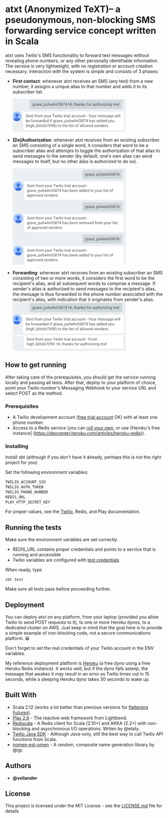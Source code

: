 # atxt (Anonymized TeXT)– a pseudonymous, non-blocking SMS forwarding service concept written in Scala 

atxt uses Twilio's SMS functionality to forward text messages without revealing phone numbers, or any other personally identifiable information.  The service is very lightweight, with no registration or account creation necessary.  Interaction with the system is simple and consists of 3 phases:

* **First contact**: whenever atxt receives an SMS (any text) from a new number, it assigns a unique alias to that number and adds it to its subscriber list.

    ![first contact](img/first-contact.png)

* **[De]Authorization**: whenever atxt receives from an existing subscriber an SMS consisting of a single word, it considers that word to be a subscriber alias and attempts to toggle the authorization of that alias to send messages to the sender (by default, one's own alias can send messages to itself, but no other alias is authorized to do so).

    ![authorization](img/authorization.png)

* **Forwarding**: whenever atxt receives from an existing subscriber an SMS consisting of two or more words, it considers the first word to be the recipient's alias, and all subsequent words to comprise a message.  If sender's alias is authorized to send messages to the recipient's alias, the message is thus forwarded to the phone number associated with the recipient's alias, with indication that it originates from sender's alias. 
    ![forward sent](img/fwd-sent.png) ![forward received](img/fwd-rcv.png)
## How to get running

After taking care of the prerequisites, you should get the service running locally and passing all tests.  After that, deploy to your platform of choice, point your Twilio number's Messaging Webhook to your service URL and select POST as the method.

### Prerequisites

* A Twilio development account ([free trial account](https://www.twilio.com/docs/usage/tutorials/how-to-use-your-free-trial-account) OK) with at least one phone number.
* Access to a Redis service (you can [roll your own](http://try.redis.io/), or use [Heroku's free instance] (https://devcenter.heroku.com/articles/heroku-redis)).

### Installing

Install sbt (although if you don't have it already, perhaps this is not the right project for you)

Set the following environment variables:

```
TWILIO_ACCOUNT_SID
TWILIO_AUTH_TOKEN
TWILIO_PHONE_NUMBER
REDIS_URL
PLAY_HTTP_SECRET_KEY
```
For proper values, see the [Twilio](https://www.twilio.com/docs/iam/test-credentials), Redis, and Play documentation. 

## Running the tests

Make sure the environment variables are set correctly:

* REDIS_URL contains proper credentials and points to a service that is running and accessible
* Twilio variables are configured with [test credentials](https://www.twilio.com/docs/iam/test-credentials)

When ready, type

```
sbt test
```
Make sure all tests pass before proceeding further.

## Deployment

You can deploy atxt on any platform, from your laptop (provided you allow Twilio to send POST requests to it), to one or more Heroku dynos, to a dedicated cluster on AWS.  Just keep in mind that the goal here is to provide a simple example of non-blocking code, not a secure communications platform. 😀

Don't forget to set the real credentials of your Twilio account in the ENV variables.

My reference deployment platform is [Heroku](https://www.heroku.com/) (a free dyno using a free Heroku Redis instance).  It works well, but if the dyno falls asleep, the message that awakes it may result in an error as Twilio times out in 15 seconds, while a sleeping Heroku dyno takes 30 seconds to wake up.

## Built With

* Scala 2.12 (works a lot better than previous versions for [flattening Futures](https://stackoverflow.com/questions/42492159/equivalent-of-flatten-method-in-scala-2-11-to-handle-nested-futures?rq=1)).
* [Play 2.6](https://www.playframework.com/) - The reactive web framework from Lightbend.
* [Rediscala](https://github.com/etaty/rediscala) - A Redis client for Scala (2.10+) and AKKA (2.2+) with non-blocking and asynchronous I/O operations.  Writen by @etaty.
* [Twilio Java SDK](https://www.twilio.com/docs/libraries/java) - Although Java-only, still the best way to call Twilio API functions from Scala.
* [nomen-est-omen](https://rometools.github.io/rome/) - A random, composite name generation library by @igr.

## Authors

* **@veliander** 

## License

This project is licensed under the MIT License - see the [LICENSE.md](LICENSE.md) file for details

